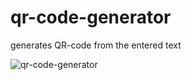 # qr-code-generator
generates QR-code from the entered text

![qr-code-generator](https://i.ibb.co/0JMPpDs/Screenshot-2022-01-27-175414.jpg)
